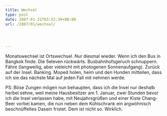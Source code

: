```yaml
---
title: Wechsel
type: post
date: 2007-01-31T03:52:39+00:00
url: /2007/01/wechsel/




---
```

Monatswechsel ist Ortswechsel. Nur diesmal wieder. Wenn ich den Bus in Bangkok finde. Die 5eleven rückwärts. Busbahnhofsgeruch schnuppern. Fähre (langweilig, aber vieleicht mit photogenen Sonnenaufgang). Zurück auf der Insel. Banking. Moped holen, heim und den Hunden mitteilen, dass ich sie das nächste Mal auf jeden Fall mit nehmen werde.

PS: Böse Zungen mögen nun behaupten, dass ich die Insel nur deshalb herbei sehne, weil meine Hausbesitzer am 1. Januar, zwei Stunden bevor ich die Insel verlassen habe, mit Neujahrsgrüßen und einer Kiste Chang-Beer vorbei kamen, die nun neben dem Kühlschrank ein argwöhnisch beschnüffeltes Dasein fristet. Dem ist nicht so. Wirklich.
